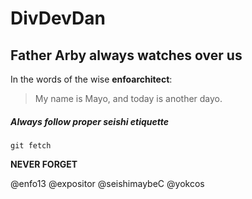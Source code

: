 # DivDevDan
## Father Arby always watches over us

In the words of the wise **enfoarchitect**:
> My name is Mayo, and today is another dayo.

##### Always follow proper seishi etiquette
```
git fetch
```

**NEVER FORGET**

@enfo13
@expositor
@seishimaybeC
@yokcos

